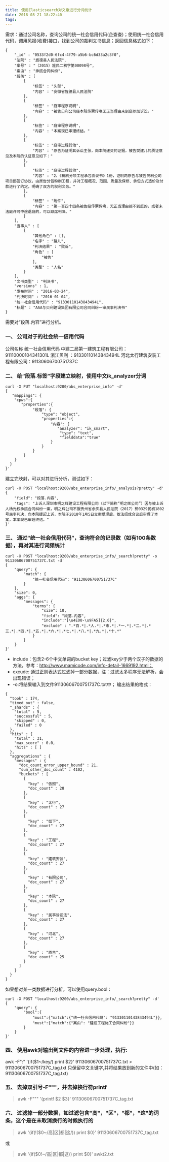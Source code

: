 ```yaml
---
title: 使用Elasticsearch对文章进行分词统计
date: 2018-08-21 18:22:40
tags:
---
```


需求：通过公司名称，查询公司的统一社会信用代码(企查查)；使用统一社会信用代码，调用风报(收费)接口，找到公司的裁判文书信息；返回信息格式如下：
```
{
    "_id" : "0533f2d0-6fc4-4f79-a5b6-bc6d33a2c3f0",
    "法院" : "旌德县人民法院",
    "案号" : "（2015）旌民二初字第00098号",
    "案由" : "承揽合同纠纷",
    "段落" : [ 
        {
            "标签" : "头部",
            "内容" : "安徽省旌德县人民法院"
        }, 
        {
            "标签" : "庭审程序说明",
            "内容" : "被告贝利公司经本院传票传唤无正当理由未到庭参加诉讼。"
        }, 
        {
            "标签" : "庭审程序说明",
            "内容" : "本案现已审理终结。"
        }, 
        {
            "标签" : "庭审过程其他",
            "内容" : "原告为证明其诉讼主张，向本院递交的证据，被告樊建儿的质证意见及本院的认证意见如下："
        }, 
        {
            "标签" : "庭审过程其他",
            "内容" : "2、《粉刷分项工程承包协议书》1份，证明两原告与被告贝利公司项目部签订协议，由原告分包粉刷工程，并对工程概况、范围、质量及保修、承包方式造价及付款进行了约定，明确了双方的权利义务。"
        }, 
        {
            "标签" : "附件",
            "内容" : "第一百四十四条被告经传票传唤，无正当理由拒不到庭的，或者未法庭许可中途退庭的，可以缺席判决。"
        }
    ],
    "当事人" : [ 
        {
            "其他角色" : [],
            "名字" : "建儿",
            "判决结果" : "败诉",
            "角色" : [ 
                "被告"
            ],
            "类型" : "人名"
        }
    ],
    "文书类型" : "判决书",
    "versions" : 1,
    "发布时间" : "2016-03-24",
    "判决时间" : "2016-01-04",
    "统一社会信用代码" : "91330110143843494L",
    "标题" : "AAA与贝利建设集团有限公司合同纠纷一审民事判决书"
}
```
需要对“段落.内容”进行分析。

### 一、 公司对于的社会统一信用代码
公司名称                    统一社会信用代码
中建二局第一建筑工程有限公司：91110000104341301L
浙江贝利                   ：91330110143843494L
河北太行建筑安装工程有限公司：91130606700751737C

### 二、 给“段落.标签”字段建立映射，使用中文ik_analyzer分词
```
curl -X PUT "localhost:9200/abs_enterprise_info" -d'
{
   "mappings": {
    "cpws":{
       "properties":{
            "段落": {
                "type": "object",
                "properties":{
                    "内容": {
                       "analyzer": "ik_smart",
                        "type": "text",
                        "fielddata":"true"
                    }
                }
            }
        }
    }
  }
}'
```

建立完映射，可以对其进行分析，测试如下：
```
curl -X POST "localhost:9200/abs_enterprise_info/_analysis?pretty" -d'
{
    "field": "段落.内容",
    "tags": "上诉人深圳市明之辉建设工程有限公司（以下简称“明之辉公司”）因与被上诉人杨光权承揽合同纠纷一案，明之辉公司不服贵州省余庆县人民法院（2017）黔0329民初1802号民事判决，向本院提起上诉，本院于2018年1月5日立案受理后，依法组成合议庭审理了本案，本案现已审理终结。"
}'
```

### 三、 通过“统一社会信用代码”，查询符合的记录数（如有100条数据），再对其进行词频统计
```
curl -X POST "localhost:9200/abs_enterprise_info/_search?pretty" -o 91130606700751737C.txt -d'
{
    "query": {
        "match": {
            "统一社会信用代码": "91130606700751737C"
        }
    },
    "size": 0,
    "aggs": {
        "messages": {
            "terms": {
                "size": 10,
                "field": "段落.内容",
                "include":"[\u4E00-\u9FA5]{2,6}",
                "exclude" : ".*百.*|.*人.*|.*市.*|.*一.*|.*二.*|.*三.*|.*四.*|.*五.*|.*六.*|.*七.*|.*八.*|.*九.*|.*十.*"
            }
        }
    }
}'
```

* include：包含2-6个中文单词的bucket key；过滤key少于两个汉子的数据的方法，参考：http://www.mamicode.com/info-detail-1669192.html；
* excude: 通过正则表达式过滤掉一部分数据，注：过滤太多程序无法解析，会出现错误；
* -o:将结果输入到文件91130606700751737C.txt中；
输出结果的格式：
```
{
  "took" : 174,
  "timed_out" : false,
  "_shards" : {
    "total" : 5,
    "successful" : 5,
    "skipped" : 0,
    "failed" : 0
  },
  "hits" : {
    "total" : 31,
    "max_score" : 0.0,
    "hits" : [ ]
  },
  "aggregations" : {
    "messages" : {
      "doc_count_error_upper_bound" : 21,
      "sum_other_doc_count" : 4102,
      "buckets" : [
        {
          "key" : "依照",
          "doc_count" : 28
        },
        {
          "key" : "太行",
          "doc_count" : 27
        },
        {
          "key" : "如下",
          "doc_count" : 27
        },
        {
          "key" : "工程",
          "doc_count" : 27
        },
        {
          "key" : "建筑安装",
          "doc_count" : 27
        },
        {
          "key" : "有限公司",
          "doc_count" : 27
        },
        {
          "key" : "本院",
          "doc_count" : 27
        },
        {
          "key" : "民事诉讼法",
          "doc_count" : 27
        },
        {
          "key" : "河北",
          "doc_count" : 27
        },
        {
          "key" : "原告",
          "doc_count" : 25
        }
      ]
    }
  }
}
```

如果想对某一类数据进行分析，可以使用query.bool：
```
curl -X POST "localhost:9200/abs_enterprise_info/_search?pretty" -d'
{
    "query": {
        "bool":{
            "must":{"match":{"统一社会信用代码": "91330110143843494L"}},
            "must":{"match":{"案由": "建设工程施工合同纠纷"}}
        }
    }
}'
```

### 四、 使用awk对输出到文件的内容进一步处理，执行:
awk -F":" '{if($1~/key/) print $2}' 91130606700751737C.txt > 91130606700751737C_tag.txt
只保留中文关键字,并将结果放到新的文件中(如：91130606700751737C_tag.txt)
### 五、 去掉双引号-F"\""，并去掉换行符printf
> awk -F"\"" '{printf $2 $3}' 91130606700751737C_tag.txt

### 六、 过滤掉一部分数据，如过滤包含"高"，"区"，"都"，"这"的词条，这个是在未取消换行的时候执行的
> awk '{if(!($0~/高|区|都|这/)) print $0}' 91130606700751737C_tag.txt

或

> awk '{if($0!~/高|区|都|这/) print $0}' awkt2.txt
